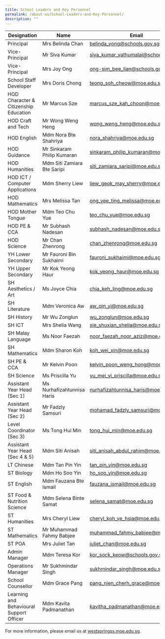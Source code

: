 ```yaml
---
title: School Leaders and Key Personnel
permalink: /about-us/School-Leaders-and-Key-Personnel/
description: ""
---
```

| Designation 	| Name 	| Email 	|
|---	|---	|---	|
| Principal 	| Mrs Belinda Chan 	| belinda_yong@schools.gov.sg 	|
| Vice-Principal 	| Mr Siva Kumar 	| siva_kumar_vathumalai@schools.gov.sg 	|
| Vice-Principal 	| Mrs Joy Ong 	| ong-sim_bee_lian@schools.gov.sg 	|
| School Staff Developer 	| Mrs Doris Chong 	| teong_soh_cheow@moe.edu.sg 	|
| HOD Character & Citizenship Education 	| Mr Marcus Sze 	| marcus_sze_kah_choon@moe.edu.sg 	|
| HOD Craft and Tech 	| Mr Wong Weng Heng 	| wong_weng_heng@moe.edu.sg 	|
| HOD English 	| Mdm Nora Bte Shahriya 	| nora_shahriya@moe.edu.sg 	|
| HOD Guidance 	| Mr Sinkaram Philip Kumaran 	| sinkaram_philip_kumaran@moe.edu.sg 	|
| HOD Humanities 	| Mdm Siti Zamiara Bte Saripi 	| siti_zamiara_saripi@moe.edu.sg 	|
| HOD ICT / Computer Applications 	| Mdm Sherry Liew 	| liew_geok_may_sherry@moe.edu.sg 	|
| HOD Mathematics 	| Mrs Melissa Tan 	| ong_yee_ting_melissa@moe.edu.sg 	|
| HOD Mother Tongue 	| Mdm Teo Chu Yue 	| teo_chu_yue@moe.edu.sg 	|
| HOD PE & CCA 	| Mr Subhash Nadesan 	| subhash_nadesan@moe.edu.sg 	|
| HOD Science 	| Mr Chan Zhenrong 	| chan_zhenrong@moe.edu.sg 	|
| YH Lower Secondary 	| Mr Fauroni Bin Sukhaimi 	| fauroni_sukhaimi@moe.edu.sg 	||
| YH Upper Secondary 	| Mr Kok Yeong Haur 	| kok_yeong_haur@moe.edu.sg 	|
| SH Aesthetics / Art 	| Ms Joyce Chia 	| chia_keh_ling@moe.edu.sg 	|
| SH Literature 	| Mdm Veronica Aw 	| aw_qin_yi@moe.edu.sg 	|
| SH History 	| Mr Wu Zonglun 	| wu_zonglun@moe.edu.sg 	|
| SH ICT 	| Mrs Shelia Wang 	| xie_shuxian_shelia@moe.edu.sg 	|
| SH Malay Language 	| Ms Noor Faezah 	| noor_faezah_noor_aziz@moe.edu.sg 	|
| SH Mathematics 	| Mdm Sharon Koh 	| koh_wei_xin@moe.edu.sg 	|
| SH PE & CCA 	| Mr Kelvin Poon 	| kelvin_poon_weng_hong@moe.edu.sg 	|
| SH Science 	| Ms Priscilla Yu 	| yu_mei_yi_priscilla@moe.edu.sg 	|
| Assistant Year Head (Sec 1) 	| Ms Nurhafizahtunnisa Haris 	| nurhafizahtunnisa_haris@moe.edu.sg 	|
| Assistant Year Head (Sec 2) 	| Mr Fadzly Samsuri 	| mohamad_fadzly_samsuri@moe.edu.sg 	|
| Level Coordinator (Sec 3) 	| Ms Tong Hui Min 	| tong_hui_min@moe.edu.sg 	|
| Assistant Year Head (Sec 4 & 5) 	| Mdm Siti Anisah 	| siti_anisah_abdul_rahim@moe.edu.sg 	|
| LT Chinese	| Mdm Tan Pin Yin 	|tan_pin_yin@moe.edu.sg 	|
| ST Biology 	| Mdm Ho Soo Yin	| ho_soo_yin@moe.edu.sg 	||
| ST English 	| Mdm Fauzana Bte Ismail 	| fauzana_ismail@moe.edu.sg 	|
| ST Food & Nutrition Science 	| Mdm Selena Binte Samat 	| selena_samat@moe.edu.sg 	|
| ST Humanities 	| Mrs Cheryl Liew 	| cheryl_koh_ye_hsia@moe.edu.sg 	|
| ST Mathematics 	| Mr Muhammad Fahmy Babjee 	| muhammad_fahmy_babjee@moe.edu.sg 	|
| ST POA 	| Mrs Juliet Tan 	| juliet_chan@moe.edu.sg 	|
| Admin Manager 	| Mdm Teresa Kor 	| kor_sock_keow@schools.gov.sg 	|
| Operations Manager 	| Mr Sukhmindar Singh 	| sukhmindar_singh@moe.edu.sg 	|
| School Counsellor 	| Mdm Grace Pang 	| pang_nien_cherh_grace@moe.edu.sg 	|
| Learning and Behavioural Support Officer 	| Mdm Kavita Padmanathan 	| kavitha_padmanathan@moe.edu.sg 	|

For more information, please email us at [westspringss.moe.edu.sg](http://westspringss.moe.edu.sg/).